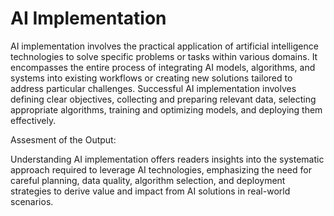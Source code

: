 # AI Implementation

AI implementation involves the practical application of artificial intelligence technologies to solve specific problems or tasks within various domains. It encompasses the entire process of integrating AI models, algorithms, and systems into existing workflows or creating new solutions tailored to address particular challenges. Successful AI implementation involves defining clear objectives, collecting and preparing relevant data, selecting appropriate algorithms, training and optimizing models, and deploying them effectively. 

Assesment of the Output:

Understanding AI implementation offers readers insights into the systematic approach required to leverage AI technologies, emphasizing the need for careful planning, data quality, algorithm selection, and deployment strategies to derive value and impact from AI solutions in real-world scenarios.
